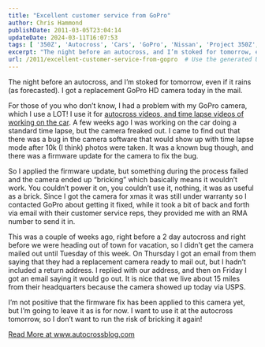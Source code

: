 ```yaml
---
title: "Excellent customer service from GoPro"
author: Chris Hammond
publishDate: 2011-03-05T23:04:14
updateDate: 2024-03-11T16:07:53
tags: [ '350Z', 'Autocross', 'Cars', 'GoPro', 'Nissan', 'Project 350Z', 'Project350z', 'Project350zcom', 'Video', 'Videos' ]
excerpt: "The night before an autocross, and I’m stoked for tomorrow, even if it rains (as forecasted). I got a replacement GoPro HD camera today in the mail.  For those of you who don’t know, I had a problem with my GoPro camera, which I use a LOT! I use it for autocross videos, and time lapse videos of working on the car. A few weeks ago I was working on the car doing a standard time lapse, but the camera freaked out. I came to find out that there was a bug in the camera software that would show up with time lapse mode after 10k (I think) photos were taken. It was a known bug though, and there was a firmware update for the camera to fix the bug.  So I applied the firmware update, but something during the process failed and the camera ended up “bricking” which basically means it wouldn’t work. You couldn’t power it on, you couldn’t use it, nothing, it was as useful as a brick. Since I got the camera for xmas it was still under warranty so I contacted GoPro about getting it fixed, while it took a bit of back and forth via email with their customer service reps, they provided me with an RMA number to send it in.  This was a couple of weeks ago, right before a 2 day autocross and right before we were heading out of town for vacation, so I didn’t get the camera mailed out until Tuesday of this week. On Thursday I got an email from them saying that they had a replacement camera ready to mail out, but I hadn’t included a return address. I replied with our address, and then on Friday I got an email saying it would go out. It is nice that we live about 15 miles from their headquarters because the camera showed up today via USPS.  I’m not positive that the firmware fix has been applied to this camera yet, but I’m going to leave it as is for now. I want to use it at the autocross tomorrow, so I don’t want to run the risk of bricking it again!"
url: /2011/excellent-customer-service-from-gopro  # Use the generated URL with year
---
```

<p>The night before an autocross, and I’m stoked for tomorrow, even if it rains (as forecasted). I got a replacement GoPro HD camera today in the mail.</p>  <p>For those of you who don’t know, I had a problem with my GoPro camera, which I use a LOT! I use it for <a href="https://www.project350z.com/Videos.aspx">autocross videos, and time lapse videos of working on the car</a>. A few weeks ago I was working on the car doing a standard time lapse, but the camera freaked out. I came to find out that there was a bug in the camera software that would show up with time lapse mode after 10k (I think) photos were taken. It was a known bug though, and there was a firmware update for the camera to fix the bug.</p>  <p>So I applied the firmware update, but something during the process failed and the camera ended up “bricking” which basically means it wouldn’t work. You couldn’t power it on, you couldn’t use it, nothing, it was as useful as a brick. Since I got the camera for xmas it was still under warranty so I contacted GoPro about getting it fixed, while it took a bit of back and forth via email with their customer service reps, they provided me with an RMA number to send it in.</p>  <p>This was a couple of weeks ago, right before a 2 day autocross and right before we were heading out of town for vacation, so I didn’t get the camera mailed out until Tuesday of this week. On Thursday I got an email from them saying that they had a replacement camera ready to mail out, but I hadn’t included a return address. I replied with our address, and then on Friday I got an email saying it would go out. It is nice that we live about 15 miles from their headquarters because the camera showed up today via USPS.</p>  <p>I’m not positive that the firmware fix has been applied to this camera yet, but I’m going to leave it as is for now. I want to use it at the autocross tomorrow, so I don’t want to run the risk of bricking it again!</p> <a href="https://www.autocrossblog.com/excellent-customer-service-from-gopro">Read More at www.autocrossblog.com</a>
